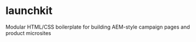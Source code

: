 # launchkit
Modular HTML/CSS boilerplate for building AEM-style campaign pages and product microsites
